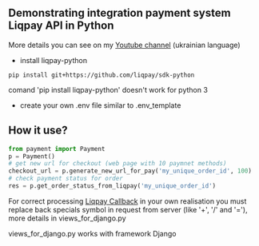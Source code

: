 ## Demonstrating integration payment system Liqpay API in Python
More details you can see on my [Youtube channel](https://youtu.be/P6kZQHvHsPU) (ukrainian language) 
-   install liqpay-python
```
pip install git+https://github.com/liqpay/sdk-python
```
comand 'pip install liqpay-python' doesn't work for python 3 

-   create your own .env file similar to .env_template

## How it use?
```python
from payment import Payment
p = Payment()
# get new url for checkout (web page with 10 paymnet methods) 
checkout_url = p.generate_new_url_for_pay('my_unique_order_id', 100)
# check payment status for order
res = p.get_order_status_from_liqpay('my_unique_order_id')

```
For correct processing [Liqpay Callback](https://www.liqpay.ua/documentation/uk/api/callback) in your own realisation 
you must replace back specials symbol in request from 
server (like '+', '/' and '='), more details in views_for_django.py

views_for_django.py works with framework Django
